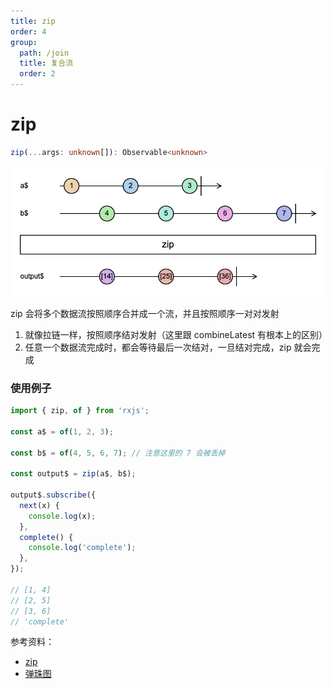 ```yaml
---
title: zip
order: 4
group:
  path: /join
  title: 复合流
  order: 2
---
```


# zip

```typescript
zip(...args: unknown[]): Observable<unknown>
```

![zip](./images/zip.png)

zip 会将多个数据流按照顺序合并成一个流，并且按照顺序一对对发射

1. 就像拉链一样，按照顺序结对发射（这里跟 combineLatest 有根本上的区别）
2. 任意一个数据流完成时，都会等待最后一次结对，一旦结对完成，zip 就会完成

### 使用例子

```typescript
import { zip, of } from 'rxjs';

const a$ = of(1, 2, 3);

const b$ = of(4, 5, 6, 7); // 注意这里的 7 会被丢掉

const output$ = zip(a$, b$);

output$.subscribe({
  next(x) {
    console.log(x);
  },
  complete() {
    console.log('complete');
  },
});

// [1, 4]
// [2, 5]
// [3, 6]
// 'complete'
```

参考资料：

- [zip](https://rxjs.dev/api/index/function/zip)
- [弹珠图](https://swirly.dev/#?code=-1----2----3%7C%20%0Atitle%20=%20a$%20%0A%0A----4----5----6----7%7C%20%0Atitle%20=%20b$%20%0A%0A%3E%20zip%20%0A%0A----a----b----c%7C%20%0Atitle%20=%20output$%0Aa%20:=%20%5B14%5D%20%0Ab%20:=%20%5B25%5D%20%0Ac%20:=%20%5B36%5D)
